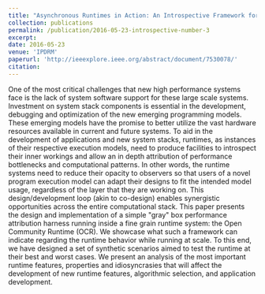 ```yaml
---
title: "Asynchronous Runtimes in Action: An Introspective Framework for a Next Gen Runtime"
collection: publications
permalink: /publication/2016-05-23-introspective-number-3
excerpt:
date: 2016-05-23
venue: 'IPDRM'
paperurl: 'http://ieeexplore.ieee.org/abstract/document/7530078/'
citation:
---
```

One of the most critical challenges that new high performance systems face is the lack of system software support for these large scale systems. Investment on system stack components is essential in the development, debugging and optimization of the new emerging programming models. These emerging models have the promise to better utilize the vast hardware resources available in current and future systems. To aid in the development of applications and new system stacks, runtimes, as instances of their respective execution models, need to produce facilities to introspect their inner workings and allow an in depth attribution of performance bottlenecks and computational patterns. In other words, the runtime systems need to reduce their opacity to observers so that users of a novel program execution model can adapt their designs to fit the intended model usage, regardless of the layer that they are working on. This design/development loop (akin to co-design) enables synergistic opportunities across the entire computational stack. This paper presents the design and implementation of a simple "gray" box performance attribution harness running inside a fine grain runtime system: the Open Community Runtime (OCR). We showcase what such a framework can indicate regarding the runtime behavior while running at scale. To this end, we have designed a set of synthetic scenarios aimed to test the runtime at their best and worst cases. We present an analysis of the most important runtime features, properties and idiosyncrasies that will affect the development of new runtime features, algorithmic selection, and application development.
